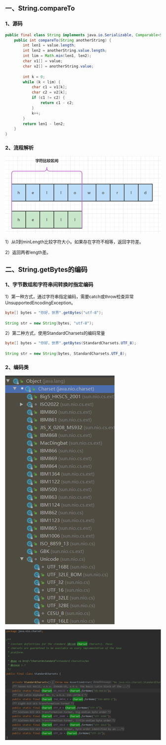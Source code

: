 ## 一、String.compareTo

### 1、源码

```java
public final class String implements java.io.Serializable, Comparable<String>, CharSequence {
    public int compareTo(String anotherString) {
        int len1 = value.length;
        int len2 = anotherString.value.length;
        int lim = Math.min(len1, len2);
        char v1[] = value;
        char v2[] = anotherString.value;

        int k = 0;
        while (k < lim) {
            char c1 = v1[k];
            char c2 = v2[k];
            if (c1 != c2) {
                return c1 - c2;
            }
            k++;
        }
        return len1 - len2;
    }
}
```

### 2、流程解析

![image-20220317144154346](pic/image-20220317144154346.png)

1）从0到minLength比较字符大小。如果存在字符不相等，返回字符差。

2）返回两者length差。

## 二、String.getBytes的编码

### 1、字节数组和字符串间转换时指定编码

1）第一种方式，通过字符串指定编码，需要catch或throw检查异常UnsupportedEncodingException。

```java
byte[] bytes = "你好，世界".getBytes("utf-8");

String str = new String(bytes, "utf-8");
```

2）第二种方式，使用StandardCharsets的编码常量

```java
byte[] bytes = "你好，世界".getBytes(StandardCharsets.UTF_8);

String str = new String(bytes, StandardCharsets.UTF_8);
```

### 2、编码类

![编码类](pic/1240-20210115022052486.png)

![StandardCharsets类](pic/1240-20210115022052553.png)

